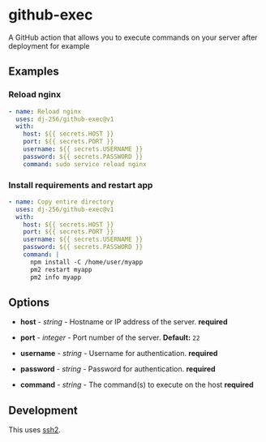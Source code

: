 # github-exec

A GitHub action that allows you to execute commands on your server after deployment for example

## Examples

### **Reload nginx**

```yml
- name: Reload nginx
  uses: dj-256/github-exec@v1
  with:
    host: ${{ secrets.HOST }}
    port: ${{ secrets.PORT }}
    username: ${{ secrets.USERNAME }}
    password: ${{ secrets.PASSWORD }}
    command: sudo service reload nginx
```

### **Install requirements and restart app**

```yml
- name: Copy entire directory
  uses: dj-256/github-exec@v1
  with:
    host: ${{ secrets.HOST }}
    port: ${{ secrets.PORT }}
    username: ${{ secrets.USERNAME }}
    password: ${{ secrets.PASSWORD }}
    command: |
      npm install -C /home/user/myapp
      pm2 restart myapp
      pm2 info myapp
```

## Options

- **host** - _string_ - Hostname or IP address of the server. **required**

- **port** - _integer_ - Port number of the server. **Default:** `22`

- **username** - _string_ - Username for authentication. **required**

- **password** - _string_ - Password for authentication. **required**

- **command** - _string_ - The command(s) to execute on the host **required**

## Development

This uses [ssh2](https://github.com/mscdex/ssh2).

